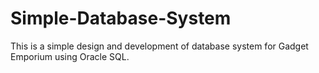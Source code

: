# Simple-Database-System
This is a simple design and development of database system for Gadget Emporium using Oracle SQL.
